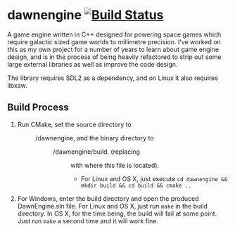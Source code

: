 dawnengine [![Build Status](https://travis-ci.org/davedissian/dawnengine.svg?branch=develop)](https://travis-ci.org/davedissian/dawnengine)
===========

A game engine written in C++ designed for powering space games which require galactic sized game worlds to millimetre precision. I've worked on this as my own project for a number of years to learn about game engine design, and is in the process of being heavily refactored to strip out some large external libraries as well as improve the code design.

The library requires SDL2 as a dependency, and on Linux it also requires libxaw.

Build Process
-------------
1. Run CMake, set the source directory to <dir>/dawnengine, and the binary directory to <dir>/dawnengine/build. (replacing <dir> with where this file is located).
    * For Linux and OS X, just execute `cd dawnengine && mkdir build && cd build && cmake ..`
2. For Windows, enter the build directory and open the produced DawnEngine.sln file. For Linux and OS X, just run `make` in the build directory. In OS X, for the time being, the build will fail at some point. Just run `make` a second time and it will work fine.
